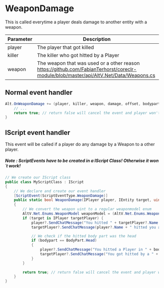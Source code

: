# WeaponDamage 
This is called everytime a player deals damage to another entity with a weapon.

| Parameter | Description  |
|-----------|--------------|
| player    | The player that got killed |
| killer    | The killer who got hitted by a Player |
| weapon    | The weapon that was used or a other reason https://github.com/FabianTerhorst/coreclr-module/blob/master/api/AltV.Net/Data/Weapons.cs |

## Normal event handler

```csharp
Alt.OnWeaponDamage += (player, killer, weapon, damage, offset, bodypart) => {
    // ...
    return true; // return false will cancel the event and player won't receive damage.
}
```

## IScript event handler

This event will be called if a player do any damage by a Weapon to a other player.
##### Note : ScriptEvents have to be created in a IScript Class! Otherwise it won´t work!

```csharp
// We create our IScript class
public class MyScriptClass : IScript
{
    // We declare and create our event handler
    [ScriptEvent(ScriptEventType.WeaponDamage)]
    public static bool WeaponDamage(IPlayer player, IEntity target, uint weapon, ushort damage, Position offset, BodyPart bodypart)
    {
        // We convert the weapon uint to a regular weaponmodel enum
        AltV.Net.Enums.WeaponModel weaponModel = (AltV.Net.Enums.WeaponModel) weapon;
        if (target is IPlayer targetPlayer) {
            player?.SendChatMessage("You hitted " + targetPlayer?.Name + " and gave him " + damage + " damage! Weapon: " + weaponModel);
            targetPlayer?.SendChatMessage(player?.Name + " hitted you and gave you " + damage + " damage! Weapon: " + weaponModel);

            // We check if the hitted body part was the head
            if (bodypart == BodyPart.Head)
            {
                player?.SendChatMessage("You hitted a Player in " + bodypart);
                targetPlayer?.SendChatMessage("You got hitted by a " + weaponModel + " in " + bodypart);
            }
        }
        
        return true; // return false will cancel the event and player won't receive damage.
    }
}
```
